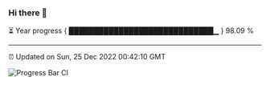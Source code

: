 ### Hi there 👋

⏳ Year progress { █████████████████████████████▁ } 98.09 %

---

⏰ Updated on Sun, 25 Dec 2022 00:42:10 GMT

![Progress Bar CI](https://github.com/Shyam-Makwana/GitHub-Actions-Demo/workflows/Progress%20Bar%20CI/badge.svg)
